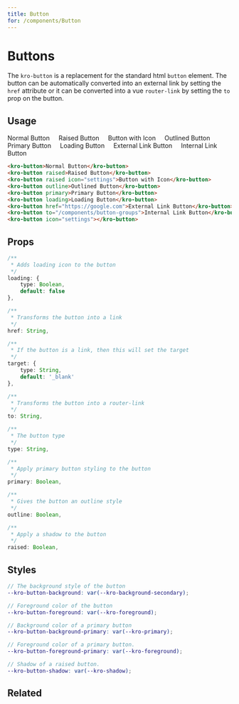 ```yaml
---
title: Button
for: /components/Button
---
```


# Buttons
The `kro-button` is a replacement for the standard html `button` element. The button can be 
automatically converted into an external link by setting the `href` attribute 
or it can be converted into a vue `router-link` by setting the `to` prop on the button.

## Usage

<style>
    .buttons-demo > * {
        margin: 0 1rem 1rem 0 !important;
    }
</style>

<div class="buttons-demo">
    <kro-button>Normal Button</kro-button>
    <kro-button raised>Raised Button</kro-button>
    <kro-button raised icon="settings">Button with Icon</kro-button>
    <kro-button outline>Outlined Button</kro-button>
    <kro-button primary>Primary Button</kro-button>
    <kro-button loading>Loading Button</kro-button>
    <kro-button href="https://google.com">External Link Button</kro-button>
    <kro-button to="/components/button-groups">Internal Link Button</kro-button>
    <kro-button icon="settings"></kro-button>
</div>

```html
<kro-button>Normal Button</kro-button>
<kro-button raised>Raised Button</kro-button>
<kro-button raised icon="settings">Button with Icon</kro-button>
<kro-button outline>Outlined Button</kro-button>
<kro-button primary>Primary Button</kro-button>
<kro-button loading>Loading Button</kro-button>
<kro-button href="https://google.com">External Link Button</kro-button>
<kro-button to="/components/button-groups">Internal Link Button</kro-button>
<kro-button icon="settings"></kro-button>
```

## Props
```ts
/**
 * Adds loading icon to the button
 */
loading: {
    type: Boolean,
    default: false
},

/**
 * Transforms the button into a link
 */
href: String,

/**
 * If the button is a link, then this will set the target
 */
target: {
    type: String,
    default: '_blank'    
},

/**
 * Transforms the button into a router-link
 */
to: String,

/**
 * The button type
 */
type: String,

/**
 * Apply primary button styling to the button
 */
primary: Boolean,

/**
 * Gives the button an outline style
 */
outline: Boolean,

/**
 * Apply a shadow to the button
 */
raised: Boolean,
```

## Styles
```scss
// The background style of the button
--kro-button-background: var(--kro-background-secondary);

// Foreground color of the button
--kro-button-foreground: var(--kro-foreground);

// Background color of a primary button
--kro-button-background-primary: var(--kro-primary);

// Foreground color of a primary button.
--kro-button-foreground-primary: var(--kro-foreground);

// Shadow of a raised button.
--kro-button-shadow: var(--kro-shadow);
```

## Related
<press-article-link title="Button Groups" subtitle="Combine mutliple buttons intoa  group" to="/components/button-group"></press-article-link>
